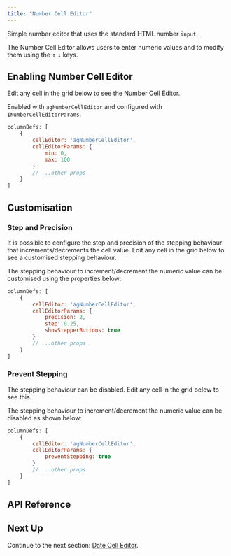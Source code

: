 ```yaml
---
title: "Number Cell Editor"
---
```


Simple number editor that uses the standard HTML number `input`.

The Number Cell Editor allows users to enter numeric values and to modify them using the <kbd>↑</kbd> <kbd>↓</kbd> keys.

## Enabling Number Cell Editor

Edit any cell in the grid below to see the Number Cell Editor.

<grid-example title='Number Editor' name='number-editor' type='generated' options='{ "modules": ["clientside"] }'></grid-example>

Enabled with `agNumberCellEditor` and configured with `INumberCellEditorParams`.

```js
columnDefs: [
    {
        cellEditor: 'agNumberCellEditor',
        cellEditorParams: {
            min: 0,
            max: 100
        }
        // ...other props
    }
]
```

## Customisation

### Step and Precision

It is possible to configure the step and precision of the stepping behaviour that increments/decrements the cell value. Edit any cell in the grid below to see a customised stepping behaviour.

<grid-example title='Number Editor with Changed Precision' name='number-editor-step-and-precision' type='generated' options='{ "modules": ["clientside"] }'></grid-example>

The stepping behaviour to increment/decrement the numeric value can be customised using the properties below:

```js
columnDefs: [
    {
        cellEditor: 'agNumberCellEditor',
        cellEditorParams: {
            precision: 2,
            step: 0.25,
            showStepperButtons: true
        }
        // ...other props
    }
]
```

### Prevent Stepping

The stepping behaviour can be disabled. Edit any cell in the grid below to see this.

<grid-example title='Number Editor with Changed Precision' name='number-editor-prevent-stepping' type='generated' options='{ "modules": ["clientside"] }'></grid-example>

The stepping behaviour to increment/decrement the numeric value can be disabled as shown below:

```js
columnDefs: [
    {
        cellEditor: 'agNumberCellEditor',
        cellEditorParams: {
            preventStepping: true
        }
        // ...other props
    }
]
```


## API Reference

<interface-documentation interfaceName='INumberCellEditorParams' names='["min","max","precision","step","showStepperButtons", "preventStepping"]'></interface-documentation>

## Next Up

Continue to the next section: [Date Cell Editor](../provided-cell-editors-date/).